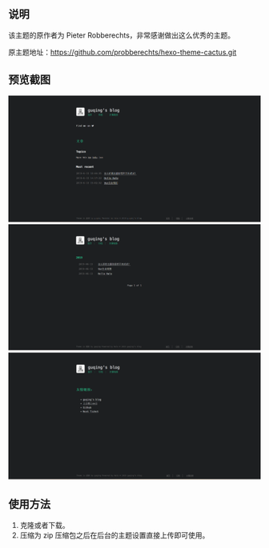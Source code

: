 ## 说明
该主题的原作者为 Pieter Robberechts，非常感谢做出这么优秀的主题。

原主题地址：https://github.com/probberechts/hexo-theme-cactus.git

## 预览截图

![主题预览图1](./source/images/shotscreen/主题预览图1.png)
![主题预览图1](./source/images/shotscreen/主题预览图2.png)
![主题预览图1](./source/images/shotscreen/主题预览图3.png)

## 使用方法
1. 克隆或者下载。
2. 压缩为 zip 压缩包之后在后台的主题设置直接上传即可使用。